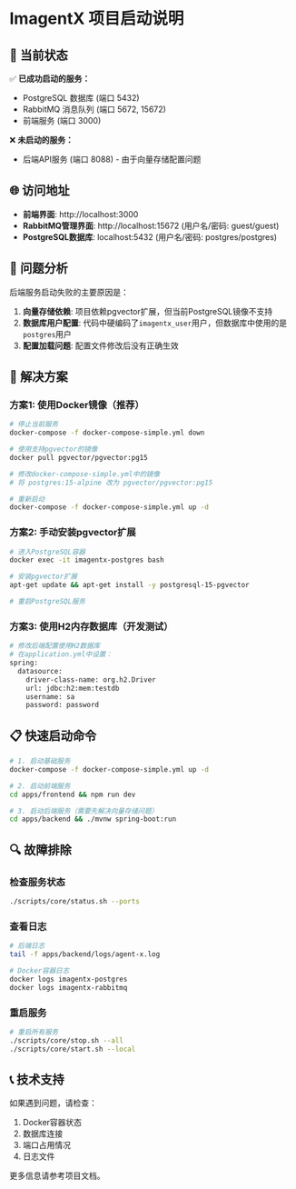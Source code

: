 # ImagentX 项目启动说明

## 🎯 当前状态

✅ **已成功启动的服务：**
- PostgreSQL 数据库 (端口 5432)
- RabbitMQ 消息队列 (端口 5672, 15672)
- 前端服务 (端口 3000)

❌ **未启动的服务：**
- 后端API服务 (端口 8088) - 由于向量存储配置问题

## 🌐 访问地址

- **前端界面**: http://localhost:3000
- **RabbitMQ管理界面**: http://localhost:15672 (用户名/密码: guest/guest)
- **PostgreSQL数据库**: localhost:5432 (用户名/密码: postgres/postgres)

## 🔧 问题分析

后端服务启动失败的主要原因是：
1. **向量存储依赖**: 项目依赖pgvector扩展，但当前PostgreSQL镜像不支持
2. **数据库用户配置**: 代码中硬编码了`imagentx_user`用户，但数据库中使用的是`postgres`用户
3. **配置加载问题**: 配置文件修改后没有正确生效

## 🚀 解决方案

### 方案1: 使用Docker镜像（推荐）
```bash
# 停止当前服务
docker-compose -f docker-compose-simple.yml down

# 使用支持pgvector的镜像
docker pull pgvector/pgvector:pg15

# 修改docker-compose-simple.yml中的镜像
# 将 postgres:15-alpine 改为 pgvector/pgvector:pg15

# 重新启动
docker-compose -f docker-compose-simple.yml up -d
```

### 方案2: 手动安装pgvector扩展
```bash
# 进入PostgreSQL容器
docker exec -it imagentx-postgres bash

# 安装pgvector扩展
apt-get update && apt-get install -y postgresql-15-pgvector

# 重启PostgreSQL服务
```

### 方案3: 使用H2内存数据库（开发测试）
```bash
# 修改后端配置使用H2数据库
# 在application.yml中设置：
spring:
  datasource:
    driver-class-name: org.h2.Driver
    url: jdbc:h2:mem:testdb
    username: sa
    password: password
```

## 📋 快速启动命令

```bash
# 1. 启动基础服务
docker-compose -f docker-compose-simple.yml up -d

# 2. 启动前端服务
cd apps/frontend && npm run dev

# 3. 启动后端服务（需要先解决向量存储问题）
cd apps/backend && ./mvnw spring-boot:run
```

## 🔍 故障排除

### 检查服务状态
```bash
./scripts/core/status.sh --ports
```

### 查看日志
```bash
# 后端日志
tail -f apps/backend/logs/agent-x.log

# Docker容器日志
docker logs imagentx-postgres
docker logs imagentx-rabbitmq
```

### 重启服务
```bash
# 重启所有服务
./scripts/core/stop.sh --all
./scripts/core/start.sh --local
```

## 📞 技术支持

如果遇到问题，请检查：
1. Docker容器状态
2. 数据库连接
3. 端口占用情况
4. 日志文件

更多信息请参考项目文档。
